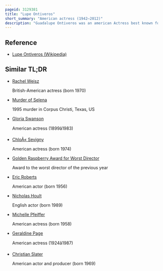 ```yaml
---
pageid: 3129381
title: "Lupe Ontiveros"
short_summary: "American actress (1942–2012)"
description: "Guadalupe Ontiveros was an american Actress best known for portraying Rosalita in the Goonies, and Yolanda Saldívar in the Film Selena. She acted in numerous Films and Television Shows. She was nominated for an Emmy Award for her Work on Desperate Housewives and received critical Acclaim for her Role in Chuck & Buck, for which she won the National Board of Review Award for Best Supporting Actress, and was also nominated for an Independent Spirit Award."
---
```


## Reference

- [Lupe Ontiveros (Wikipedia)](https://en.wikipedia.org/?curid=3129381)

## Similar TL;DR

- [Rachel Weisz](/tldr/en/rachel-weisz)

  British-American actress (born 1970)

- [Murder of Selena](/tldr/en/murder-of-selena)

  1995 murder in Corpus Christi, Texas, US

- [Gloria Swanson](/tldr/en/gloria-swanson)

  American actress (1899â1983)

- [ChloÃ« Sevigny](/tldr/en/chloe-sevigny)

  American actress (born 1974)

- [Golden Raspberry Award for Worst Director](/tldr/en/golden-raspberry-award-for-worst-director)

  Award to the worst director of the previous year

- [Eric Roberts](/tldr/en/eric-roberts)

  American actor (born 1956)

- [Nicholas Hoult](/tldr/en/nicholas-hoult)

  English actor (born 1989)

- [Michelle Pfeiffer](/tldr/en/michelle-pfeiffer)

  American actress (born 1958)

- [Geraldine Page](/tldr/en/geraldine-page)

  American actress (1924â1987)

- [Christian Slater](/tldr/en/christian-slater)

  American actor and producer (born 1969)
